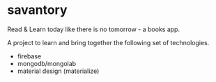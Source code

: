# savantory
Read &amp; Learn today like there is no tomorrow - a books app.

A project to learn and bring together the following set of technologies.
- firebase
- mongodb/mongolab
- material design (materialize)
